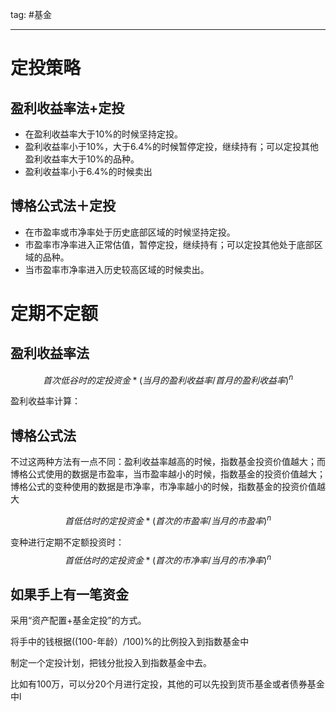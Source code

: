 tag:
#基金

---
# 定投策略

## 盈利收益率法+定投
- 在盈利收益率大于10%的时候坚持定投。
- 盈利收益率小于10%，大于6.4%的时候暂停定投，继续持有；可以定投其他盈利收益率大于10%的品种。
- 盈利收益率小于6.4%的时候卖出

## 博格公式法＋定投
- 在市盈率或市净率处于历史底部区域的时候坚持定投。
- 市盈率市净率进入正常估值，暂停定投，继续持有；可以定投其他处于底部区域的品种。
- 当市盈率市净率进入历史较高区域的时候卖出。

# 定期不定额

## 盈利收益率法
$$首次低谷时的定投资金*(当月的盈利收益率/首月的盈利收益率)^n$$

盈利收益率计算：

## 博格公式法
不过这两种方法有一点不同：盈利收益率越高的时候，指数基金投资价值越大；而博格公式使用的数据是市盈率，当市盈率越小的时候，指数基金的投资价值越大；博格公式的变种使用的数据是市净率，市净率越小的时候，指数基金的投资价值越大

$$首低估时的定投资金*(首次的市盈率/当月的市盈率)^n$$

变种进行定期不定额投资时：
$$首低估时的定投资金*(首次的市净率/当月的市净率)^n$$


## 如果手上有一笔资金
采用“资产配置+基金定投”的方式。

将手中的钱根据((100-年龄）/100)%的比例投入到指数基金中

制定一个定投计划，把钱分批投入到指数基金中去。

比如有100万，可以分20个月进行定投，其他的可以先投到货币基金或者债券基金中l
